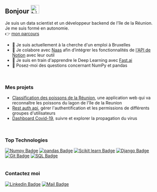 ## Bonjour <img src="https://user-images.githubusercontent.com/1303154/88677602-1635ba80-d120-11ea-84d8-d263ba5fc3c0.gif" width="28px" alt="hi">

Je suis un data scientist et un développeur backend de l'île de la Réunion. Je me suis formé en autonomie.
<br/>
👉 [mon parcours](https://github.com/axelearning/my-learning-path) 
<br/>

- 👔 Je suis actuellement à la cherche d'un emploi à Bruxelles
- 🤝 Je colabore avec [Naas](https://www.naas.ai/) afin d’intégrer les fonctionnalités de [l'API de Notion](https://github.com/axelearning/notion_automation) avec leur outil
- 🌱 Je suis en train d'apprendre le Deep Learning avec [Fast.ai](https://course.fast.ai/#How-do-I-get-started?)
- 💬 Posez-moi des questions concernant NumPy et pandas
<br/>

### Mes projets 
- [Classification des poissons de la Réunion](https://github.com/axelearning/fish_and_chips), une application web qui va reconnaître les poissons du lagon de l'île de la Reunion
- [Rest auth api](https://github.com/axelearning/REST-authentication-API), gérer l'authentification et les permissions de différents groupes d'utilisateurs
- [Dashboard Covid-19](https://github.com/axelearning/covid19_dashboard), suivre et explorer la propagation du virus  
<!-- - [House Prices - Advanced Regression Techniques](), prédire le prix de vente d'une maison
 -->

<br/>

### Top Technologies
<!-- TODO: Make technologies links takes you to repositories -->
[![Numpy Badge](https://img.shields.io/badge/-Numpy-013243?style=for-the-badge&labelColor=black&logo=Numpy&logoColor=white)](#https://numpy.org/) 
[![pandas Badge](https://img.shields.io/badge/-pandas-150458?style=for-the-badge&labelColor=black&logo=pandas&logoColor=white)](#https://pandas.pydata.org/)
[![Scikit learn Badge](https://img.shields.io/badge/-scikit_learn-F7931E?style=for-the-badge&labelColor=black&logo=scikit-learn&logoColor=white)](#)
[![Django Badge](https://img.shields.io/badge/-Django-092E20?style=for-the-badge&labelColor=black&logo=django&logoColor=white)](#) 
[![Git Badge](https://img.shields.io/badge/-Git-F05032?style=for-the-badge&labelColor=black&logo=git&logoColor=white)](#)
[![SQL Badge](https://img.shields.io/badge/-SQL-003B57?style=for-the-badge&labelColor=black&logo=SQLite&logoColor=white)](#) 
<br/>
<br/>


### Contactez moi
[![Linkedin Badge](https://img.shields.io/badge/-Axel_Rasse-0e76a8?style=flat&labelColor=0e76a8&logo=linkedin&logoColor=white)](https://www.linkedin.com/in/axel-rasse-bbbb3812b/) 
[![Mail Badge](https://img.shields.io/badge/-axel.rasse97434-c0392b?style=flat&labelColor=c0392b&logo=gmail&logoColor=white)](mailto:axel.rasse97434@gmail.com)
